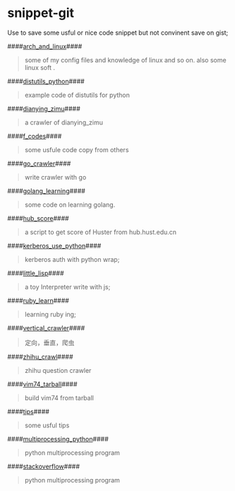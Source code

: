 snippet-git
===========
Use to save some usful or nice code snippet but not convinent save on gist;

####[arch_and_linux](https://github.com/atupal/snippet/tree/master/arch_and_linux)####
> some of my config files and knowledge of linux and so on. also some linux soft .

####[distutils_python](https://github.com/atupal/snippet/tree/master/distutils_python)####
> example code of distutils for python

####[dianying_zimu](https://github.com/atupal/snippet/tree/master/distutils_python)####
> a crawler of dianying_zimu

####[f_codes](https://github.com/atupal/snippet/tree/master/f_codes)####
> some usfule code copy from others

####[go_crawler](https://github.com/atupal/snippet/tree/master/go_crawler)####
> write crawler with go

####[golang_learning](https://github.com/atupal/snippet/tree/master/golang_learning)####
> some code on learning golang. 

####[hub_score](https://github.com/atupal/snippet/tree/master/hub_score)####
> a script to get score of Huster from hub.hust.edu.cn

####[kerberos_use_python](https://github.com/atupal/snippet/tree/master/kerberos_use_python)####
> kerberos auth with python wrap;

####[little_lisp](https://github.com/atupal/snippet/tree/master/little_lisp)####
> a toy Interpreter write with js;

####[ruby_learn](https://github.com/atupal/snippet/tree/master/ruby_learn)####
> learning ruby ing;

####[vertical_crawler](https://github.com/atupal/snippet/tree/master/vertical_crawler)####
> 定向，垂直，爬虫

####[zhihu_crawl](https://github.com/atupal/snippet/tree/master/zhihu_crawl)####
> zhihu question crawler

####[vim74_tarball](https://github.com/atupal/snippet/tree/master/vim74_tarball)####
> build vim74 from tarball

####[tips](https://github.com/atupal/snippet/tree/master/tips)####
> some usful tips

####[multiprocessing_python](https://github.com/atupal/snippet/tree/master/multiprocessing_python)####
> python multiprocessing program

####[stackoverflow](https://github.com/atupal/snippet/tree/master/stackoverflow)####
> python multiprocessing program

